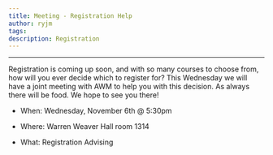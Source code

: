 ```yaml
---
title: Meeting - Registration Help
author: ryjm
tags: 
description: Registration
---
```


-------------------------------------------------------------------------------

Registration is coming up soon, and with so many courses to choose from, how
will you ever decide which to register for? This Wednesday we will have a joint
meeting with AWM to help you with this decision.  As always there will be
food. We hope to see you there!


* When: Wednesday, November 6th @ 5:30pm

* Where: Warren Weaver Hall room 1314

* What: Registration Advising

